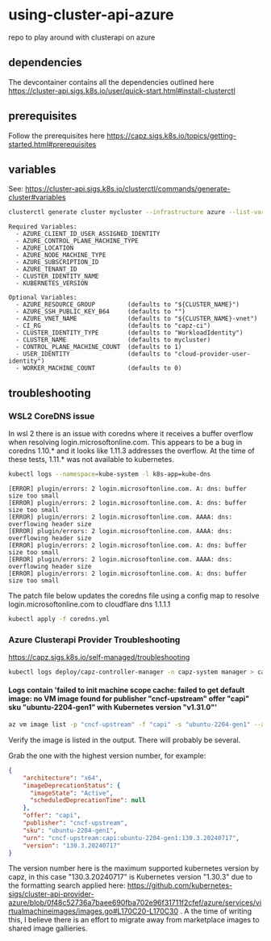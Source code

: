 # using-cluster-api-azure
repo to play around with clusterapi on azure

## dependencies

The devcontainer contains all the dependencies outlined here https://cluster-api.sigs.k8s.io/user/quick-start.html#install-clusterctl

## prerequisites

Follow the prerequisites here https://capz.sigs.k8s.io/topics/getting-started.html#prerequisites

## variables

See: https://cluster-api.sigs.k8s.io/clusterctl/commands/generate-cluster#variables

```bash
clusterctl generate cluster mycluster --infrastructure azure --list-variables
```

```
Required Variables:
  - AZURE_CLIENT_ID_USER_ASSIGNED_IDENTITY
  - AZURE_CONTROL_PLANE_MACHINE_TYPE
  - AZURE_LOCATION
  - AZURE_NODE_MACHINE_TYPE
  - AZURE_SUBSCRIPTION_ID
  - AZURE_TENANT_ID
  - CLUSTER_IDENTITY_NAME
  - KUBERNETES_VERSION

Optional Variables:
  - AZURE_RESOURCE_GROUP         (defaults to "${CLUSTER_NAME}")
  - AZURE_SSH_PUBLIC_KEY_B64     (defaults to "")
  - AZURE_VNET_NAME              (defaults to "${CLUSTER_NAME}-vnet")
  - CI_RG                        (defaults to "capz-ci")
  - CLUSTER_IDENTITY_TYPE        (defaults to "WorkloadIdentity")
  - CLUSTER_NAME                 (defaults to mycluster)
  - CONTROL_PLANE_MACHINE_COUNT  (defaults to 1)
  - USER_IDENTITY                (defaults to "cloud-provider-user-identity")
  - WORKER_MACHINE_COUNT         (defaults to 0)
```

## troubleshooting

### WSL2 CoreDNS issue

In wsl 2 there is an issue with coredns where it receives a buffer overflow when resolving login.microsoftonline.com. This appears to be a bug in coredns 1.10.* and it looks like 1.11.3 addresses the overflow. At the time of these tests, 1.11.* was not available to kubernetes. 

```bash
kubectl logs --namespace=kube-system -l k8s-app=kube-dns
```

```
[ERROR] plugin/errors: 2 login.microsoftonline.com. A: dns: buffer size too small
[ERROR] plugin/errors: 2 login.microsoftonline.com. A: dns: buffer size too small
[ERROR] plugin/errors: 2 login.microsoftonline.com. AAAA: dns: overflowing header size
[ERROR] plugin/errors: 2 login.microsoftonline.com. AAAA: dns: overflowing header size
[ERROR] plugin/errors: 2 login.microsoftonline.com. A: dns: buffer size too small
[ERROR] plugin/errors: 2 login.microsoftonline.com. AAAA: dns: overflowing header size
[ERROR] plugin/errors: 2 login.microsoftonline.com. A: dns: buffer size too small
```

The patch file below updates the coredns file using a config map to resolve login.microsoftonline.com to cloudflare dns 1.1.1.1

```bash
kubectl apply -f coredns.yml
```

### Azure Clusterapi Provider Troubleshooting

https://capz.sigs.k8s.io/self-managed/troubleshooting

```bash
kubectl logs deploy/capz-controller-manager -n capz-system manager > capz-system-manager.log
```

#### Logs contain 'failed to init machine scope cache: failed to get default image: no VM image found for publisher "cncf-upstream" offer "capi" sku "ubuntu-2204-gen1" with Kubernetes version "v1.31.0\"'

```bash
az vm image list -p "cncf-upstream" -f "capi" -s "ubuntu-2204-gen1" --all
```

Verify the image is listed in the output. There will probably be several. 

Grab the one with the highest version number, for example:

```json
{
    "architecture": "x64",
    "imageDeprecationStatus": {
      "imageState": "Active",
      "scheduledDeprecationTime": null
    },
    "offer": "capi",
    "publisher": "cncf-upstream",
    "sku": "ubuntu-2204-gen1",
    "urn": "cncf-upstream:capi:ubuntu-2204-gen1:130.3.20240717",
    "version": "130.3.20240717"
}
```

The version number here is the maximum supported kubernetes version by capz, in this case "130.3.20240717" is Kubernetes version "1.30.3" due to the formatting search applied here: https://github.com/kubernetes-sigs/cluster-api-provider-azure/blob/0f48c52736a7baee690fba702e96f31711f2cfef/azure/services/virtualmachineimages/images.go#L170C20-L170C30 . A the time of writing this, I believe there is an effort to migrate away from marketplace images to shared image gallieries. 